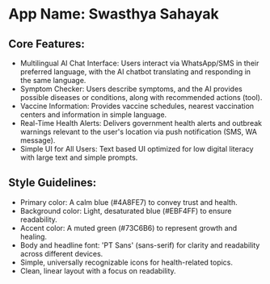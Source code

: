 # **App Name**: Swasthya Sahayak

## Core Features:

- Multilingual AI Chat Interface: Users interact via WhatsApp/SMS in their preferred language, with the AI chatbot translating and responding in the same language.
- Symptom Checker: Users describe symptoms, and the AI provides possible diseases or conditions, along with recommended actions (tool).
- Vaccine Information: Provides vaccine schedules, nearest vaccination centers and information in simple language.
- Real-Time Health Alerts: Delivers government health alerts and outbreak warnings relevant to the user's location via push notification (SMS, WA message).
- Simple UI for All Users: Text based UI optimized for low digital literacy with large text and simple prompts.

## Style Guidelines:

- Primary color: A calm blue (#4A8FE7) to convey trust and health.
- Background color: Light, desaturated blue (#EBF4FF) to ensure readability.
- Accent color: A muted green (#73C6B6) to represent growth and healing.
- Body and headline font: 'PT Sans' (sans-serif) for clarity and readability across different devices.
- Simple, universally recognizable icons for health-related topics.
- Clean, linear layout with a focus on readability.